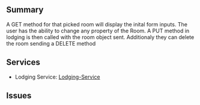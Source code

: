 ## Summary
A GET method for that picked room will display the inital form inputs. The user has the ability to change any property of the Room. A PUT method in lodging is then called with the room object sent. Additionaly they can delete the room sending a DELETE method

## Services
- Lodging Service: [Lodging-Service]

## Issues



[Lodging-Service]: ../../Services/Lodging/Lodging.md